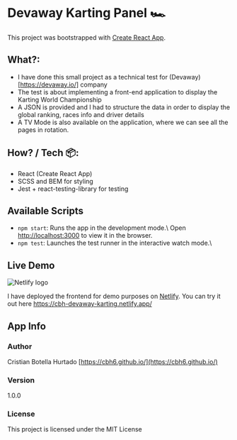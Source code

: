 # Devaway Karting Panel 🏎️

This project was bootstrapped with [Create React App](https://github.com/facebook/create-react-app).

## What?:

- I have done this small project as a technical test for (Devaway)[https://devaway.io/] company
- The test is about implementing a front-end application to display the Karting World Championship
- A JSON is provided and I had to structure the data in order to display the global ranking, races info and driver details
- A TV Mode is also available on the application, where we can see all the pages in rotation.

## How? / Tech 📦:

- React (Create React App)
- SCSS and BEM for styling
- Jest + react-testing-library for testing

## Available Scripts

- `npm start`: Runs the app in the development mode.\ Open [http://localhost:3000](http://localhost:3000) to view it in the browser.
- `npm test`: Launches the test runner in the interactive watch mode.\

## Live Demo

![Netlify logo](https://upload.wikimedia.org/wikipedia/commons/b/b8/Netlify_logo.svg)

I have deployed the frontend for demo purposes on [Netlify](https://www.netlify.com/). You can try it out here https://cbh-devaway-karting.netlify.app/

## App Info

### Author

Cristian Botella Hurtado
[https://cbh6.github.io/](https://cbh6.github.io/)

### Version

1.0.0

### License

This project is licensed under the MIT License
